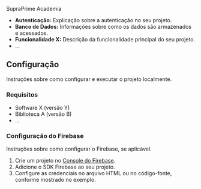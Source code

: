SupraPrime Academia

- **Autenticação:** Explicação sobre a autenticação no seu projeto.
- **Banco de Dados:** Informações sobre como os dados são armazenados e acessados.
- **Funcionalidade X:** Descrição da funcionalidade principal do seu projeto.
- ...

## Configuração

Instruções sobre como configurar e executar o projeto localmente.

### Requisitos

- Software X (versão Y)
- Biblioteca A (versão B)
- ...

### Configuração do Firebase

Instruções sobre como configurar o Firebase, se aplicável.

1. Crie um projeto no [Console do Firebase](https://console.firebase.google.com/).
2. Adicione o SDK Firebase ao seu projeto.
3. Configure as credenciais no arquivo HTML ou no código-fonte, conforme mostrado no exemplo.








